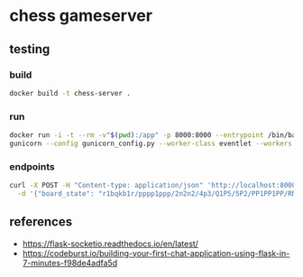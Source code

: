 # chess gameserver

## testing
### build
```bash
docker build -t chess-server .
```
### run
```bash
docker run -i -t --rm -v"$(pwd):/app" -p 8000:8000 --entrypoint /bin/bash chess-server
gunicorn --config gunicorn_config.py --worker-class eventlet --workers 1 --bind 0.0.0.0:8000 wsgi:app
```

### endpoints
```bash
curl -X POST -H "Content-type: application/json" 'http://localhost:8000/get_move' \
  -d '{"board_state": "r1bqkb1r/pppp1ppp/2n2n2/4p3/Q1P5/5P2/PP1PP1PP/RNB1KBNR w KQkq - 2 4", "time_limit": 1}'
```

## references
- https://flask-socketio.readthedocs.io/en/latest/
- https://codeburst.io/building-your-first-chat-application-using-flask-in-7-minutes-f98de4adfa5d
